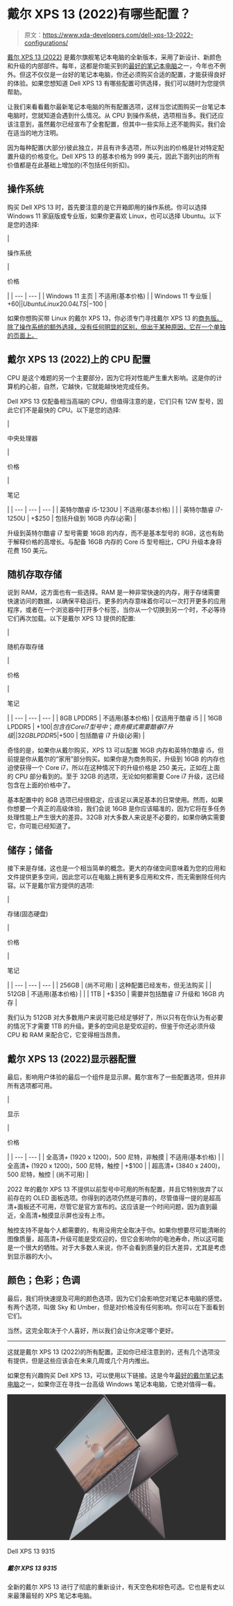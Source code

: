 # 戴尔 XPS 13 (2022)有哪些配置？

> 原文：<https://www.xda-developers.com/dell-xps-13-2022-configurations/>

[戴尔 XPS 13 (2022)](https://www.xda-developers.com/dell-xps-13-2022/) 是戴尔旗舰笔记本电脑的全新版本，采用了新设计、新颜色和升级的内部部件。每年，这都是你能买到的[最好的笔记本电脑](https://www.xda-developers.com/best-laptops/)之一，今年也不例外。但这不仅仅是一台好的笔记本电脑，你还必须购买合适的配置，才能获得良好的体验。如果您想知道 Dell XPS 13 有哪些配置可供选择，我们可以随时为您提供帮助。

让我们来看看戴尔最新笔记本电脑的所有配置选项，这样当您试图购买一台笔记本电脑时，您就知道会遇到什么情况。从 CPU 到操作系统，选项相当多。我们还应该注意到，虽然戴尔已经宣布了全套配置，但其中一些实际上还不能购买。我们会在适当的地方注明。

因为每种配置(大部分)彼此独立，并且有许多选项，所以列出的价格是针对特定配置升级的价格变化。Dell XPS 13 的基本价格为 999 美元，因此下面列出的所有价值都是在此基础上增加的(不包括任何折扣)。

## 操作系统

购买 Dell XPS 13 时，首先要注意的是它开箱即用的操作系统。你可以选择 Windows 11 家庭版或专业版，如果你更喜欢 Linux，也可以选择 Ubuntu。以下是您的选择:

| 

操作系统

 | 

价格

 |
| --- | --- |
| Windows 11 主页 | 不适用(基本价格) |
| Windows 11 专业版 | +$60 |
| Ubuntu Linux 20.04 LTS | -$100 |

如果你想购买带 Linux 的戴尔 XPS 13，你必须专门寻找戴尔 XPS 13 的[商务版。除了操作系统的额外选择，没有任何明显的区别，但出于某种原因，它在一个单独的页面上。](https://www.anrdoezrs.net/links/100122946/type/dlg/sid/UUxdaUeUpU42350/https://www.dell.com/en-us/work/shop/laptops/new-xps-13/spd/xps-13-9315-laptop/ctox13pw11p1c4001)

## 戴尔 XPS 13 (2022)上的 CPU 配置

CPU 是这个难题的另一个主要部分，因为它将对性能产生重大影响。这是你的计算机的心脏，自然，它越快，它就能越快地完成任务。

Dell XPS 13 仅配备相当高端的 CPU，但值得注意的是，它们只有 12W 型号，因此它们不是最快的 CPU。以下是您的选择:

| 

中央处理器

 | 

价格

 | 

笔记

 |
| --- | --- | --- |
| 英特尔酷睿 i5-1230U | 不适用(基本价格) |  |
| 英特尔酷睿 i7-1250U | +$250 | 包括升级到 16GB 内存(必需) |

升级到英特尔酷睿 i7 型号需要 16GB 的内存，而不是基本型号的 8GB，这也有助于解释价格的高增长。与配备 16GB 内存的 Core i5 型号相比，CPU 升级本身将花费 150 美元。

## 随机存取存储

说到 RAM，这方面也有一些选择。RAM 是一种非常快速的内存，用于存储需要快速访问的数据，以确保平稳运行。更多的内存意味着你可以一次打开更多的应用程序，或者在一个浏览器中打开多个标签，当你从一个切换到另一个时，不必等待它们再次加载。以下是戴尔 XPS 13 提供的配置:

| 

随机存取存储

 | 

价格

 | 

笔记

 |
| --- | --- | --- |
| 8GB LPDDR5 | 不适用(基本价格) | 仅适用于酷睿 i5 |
| 16GB LPDDR5 | +$100 | 包含在 Core i7 型号中；商务模式需要酷睿 i7 升级 |
| 32GB LPDDR5 | +$500 | 包括酷睿 i7 升级(必需) |

奇怪的是，如果你从戴尔购买，XPS 13 可以配置 16GB 内存和英特尔酷睿 i5，但前提是你从戴尔的“家用”部分购买。如果你是为商务购买，升级到 16GB 的内存也迫使获得一个 Core i7，所以在这种情况下的升级价格是 250 美元，正如在上面的 CPU 部分看到的。至于 32GB 的选项，无论如何都需要 Core i7 升级，这已经包含在上面的价格中了。

基本配置中的 8GB 选项已经很稳定，应该足以满足基本的日常使用。然而，如果你想要一个真正的高级体验，我们会说 16GB 是你应该瞄准的，因为它将在多任务处理性能上产生很大的差异。32GB 对大多数人来说是不必要的，如果你确实需要它，你可能已经知道了。

## 储存；储备

接下来是存储，这也是一个相当简单的概念。更大的存储空间意味着为您的应用和文件提供更多空间，因此您可以在电脑上拥有更多应用和文件，而无需删除任何内容。以下是戴尔官方提供的选项:

| 

存储(固态硬盘)

 | 

价格

 | 

笔记

 |
| --- | --- | --- |
| 256GB | (尚不可用) | 这种配置已经发布，但无法购买 |
| 512GB | 不适用(基本价格) |  |
| 1TB | +$350 | 需要并包括酷睿 i7 升级和 16GB 内存 |

我们认为 512GB 对大多数用户来说可能已经足够好了，所以只有在你认为有必要的情况下才需要 1TB 的升级。更多的空间总是受欢迎的，但鉴于你还必须升级 CPU 和 RAM 来配合它，它变得相当昂贵。

## 戴尔 XPS 13 (2022)显示器配置

最后，影响用户体验的最后一个组件是显示屏。戴尔宣布了一些配置选项，但并非所有选项都可用。

| 

显示

 | 

价格

 |
| --- | --- |
| 全高清+ (1920 x 1200)，500 尼特，非触摸 | 不适用(基本价格) |
| 全高清+ (1920 x 1200)，500 尼特，触控 | +$100 |
| 超高清+ (3840 x 2400)，500 尼特，触控 | (尚不可用) |

2022 年的戴尔 XPS 13 不提供以前型号中可用的所有配置，并且它特别放弃了以前存在的 OLED 面板选项。你得到的选项仍然是可靠的，尽管值得一提的是超高清+面板还不可用，尽管它是官方宣布的。这应该是一个时间问题，因为直到最近，全高清+触摸显示屏也没有上市。

触控支持不是每个人都需要的，有用没用完全取决于你。如果你想要尽可能清晰的图像质量，超高清+升级可能是受欢迎的，但它会影响你的电池寿命，所以这可能是一个很大的牺牲。对于大多数人来说，你不会看到质量的巨大差异，尤其是考虑到显示器的大小。

## 颜色；色彩；色调

最后，我们将快速提及可用的颜色选项，因为它们会影响您对笔记本电脑的感觉。有两个选项，叫做 Sky 和 Umber，但是对价格没有任何影响。你可以在下面看到它们。

当然，这完全取决于个人喜好，所以我们会让你决定哪个更好。

* * *

这就是戴尔 XPS 13 (2022)的所有配置。正如你已经注意到的，还有几个选项没有提供，但是这些应该会在未来几周或几个月内推出。

如果您有兴趣购买 Dell XPS 13，可以使用以下链接。这是今年[最好的戴尔笔记本电脑](https://www.xda-developers.com/best-dell-laptops/)之一，如果你正在寻找一台高级 Windows 笔记本电脑，它绝对值得一看。

 <picture>![The new Dell XPS 13 comes with a complete redesign, coming in Sky and Umber colors. It's also the thinnest and lightest XPS laptop ever.](img/08d2cd9cbd9b1f8c7b48bc5c77b18c38.png)</picture> 

Dell XPS 13 9315

##### 戴尔 XPS 13 9315

全新的戴尔 XPS 13 进行了彻底的重新设计，有天空色和棕色可选。它也是有史以来最薄最轻的 XPS 笔记本电脑。
